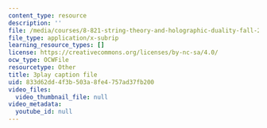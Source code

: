 ```yaml
---
content_type: resource
description: ''
file: /media/courses/8-821-string-theory-and-holographic-duality-fall-2014/833d62dd4f3b503a8fe4757ad37fb200_owhNn20aZo8.vtt
file_type: application/x-subrip
learning_resource_types: []
license: https://creativecommons.org/licenses/by-nc-sa/4.0/
ocw_type: OCWFile
resourcetype: Other
title: 3play caption file
uid: 833d62dd-4f3b-503a-8fe4-757ad37fb200
video_files:
  video_thumbnail_file: null
video_metadata:
  youtube_id: null
---
```

